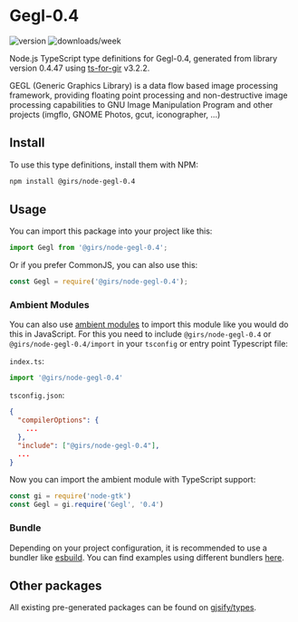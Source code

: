 
# Gegl-0.4

![version](https://img.shields.io/npm/v/@girs/node-gegl-0.4)
![downloads/week](https://img.shields.io/npm/dw/@girs/node-gegl-0.4)


Node.js TypeScript type definitions for Gegl-0.4, generated from library version 0.4.47 using [ts-for-gir](https://github.com/gjsify/ts-for-gir) v3.2.2.

GEGL (Generic Graphics Library) is a data flow based image processing framework, providing floating point processing and non-destructive image processing capabilities to GNU Image Manipulation Program and other projects (imgflo, GNOME Photos, gcut, iconographer, …)

## Install

To use this type definitions, install them with NPM:
```bash
npm install @girs/node-gegl-0.4
```

## Usage

You can import this package into your project like this:
```ts
import Gegl from '@girs/node-gegl-0.4';
```

Or if you prefer CommonJS, you can also use this:
```ts
const Gegl = require('@girs/node-gegl-0.4');
```

### Ambient Modules

You can also use [ambient modules](https://github.com/gjsify/ts-for-gir/tree/main/packages/cli#ambient-modules) to import this module like you would do this in JavaScript.
For this you need to include `@girs/node-gegl-0.4` or `@girs/node-gegl-0.4/import` in your `tsconfig` or entry point Typescript file:

`index.ts`:
```ts
import '@girs/node-gegl-0.4'
```

`tsconfig.json`:
```json
{
  "compilerOptions": {
    ...
  },
  "include": ["@girs/node-gegl-0.4"],
  ...
}
```

Now you can import the ambient module with TypeScript support: 

```ts
const gi = require('node-gtk')
const Gegl = gi.require('Gegl', '0.4')
```


### Bundle

Depending on your project configuration, it is recommended to use a bundler like [esbuild](https://esbuild.github.io/). You can find examples using different bundlers [here](https://github.com/gjsify/ts-for-gir/tree/main/examples).

## Other packages

All existing pre-generated packages can be found on [gjsify/types](https://github.com/gjsify/types).


